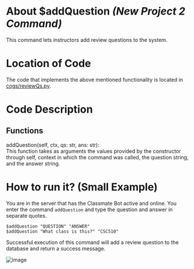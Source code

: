 # About $addQuestion _(New Project 2 Command)_
This command lets instructors add review questions to the system. 

# Location of Code
The code that implements the above mentioned functionality is located in [cogs/reviewQs.py](https://github.com/lyonva/ClassMateBot/blob/main/src/cogs/reviewQs.py).

# Code Description
## Functions
addQuestion(self, ctx, qs: str, ans: str): <br>
This function takes as arguments the values provided by the constructor through self, context in which the command was called, the question string, and the answer string.

# How to run it? (Small Example)
You are in the server that has the Classmate Bot active and online. You enter the command `addQuestion` and type the question and answer in separate quotes. 
```
$addQuestion "QUESTION" "ANSWER"
$addQuestion "What class is this?" "CSC510"
```
Successful execution of this command will add a review question to the database and return a success message.

![image](https://user-images.githubusercontent.com/32313919/140245925-22769537-ef22-420f-9ed2-b9153a71938e.png)